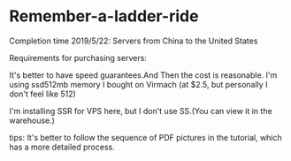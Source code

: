 # Remember-a-ladder-ride
Completion time 2019/5/22: Servers from China to the United States

Requirements for purchasing servers:

It's better to have speed guarantees.And Then the cost is reasonable. 
I'm using ssd512mb memory I bought on Virmach (at $2.5, but personally I don't feel like 512)

I'm installing SSR for VPS here, but I don't use SS.(You can view it in the warehouse.)

tips:
It's better to follow the sequence of PDF pictures in the tutorial, which has a more detailed process.

